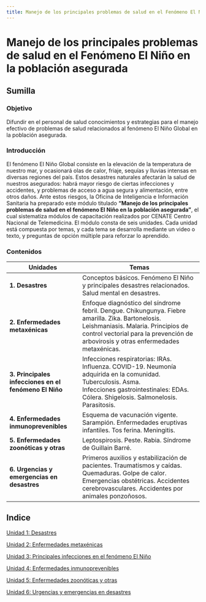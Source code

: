 ```yaml
---
title: Manejo de los principales problemas de salud en el Fenómeno El Niño en la población asegurada - Módulo de refuerzo
---
```


# Manejo de los principales problemas de salud en el Fenómeno El Niño en la población asegurada 
## Sumilla 
### Objetivo 
Difundir en el personal de salud conocimientos y estrategias para el manejo efectivo de problemas de salud relacionados al fenómeno El Niño Global en la población asegurada.
### Introducción
El fenómeno El Niño Global consiste en la elevación de la temperatura de nuestro mar, y ocasionará olas de calor, friaje, sequías y lluvias intensas en diversas regiones del país. Estos desastres naturales afectarán la salud de nuestros asegurados: habrá mayor riesgo de ciertas infecciones y accidentes, y problemas de acceso a agua segura y alimentación, entre otros daños.
Ante estos riesgos, la Oficina de Inteligencia e Información Sanitaria ha preparado este módulo titulado **“Manejo de los principales problemas de salud en el fenómeno El Niño en la población asegurada”**, el cual sistematiza módulos de capacitación realizados por CENATE Centro Nacional de Telemedicina.
El módulo consta de seis unidades. Cada unidad está compuesta por temas, y cada tema se desarrolla mediante un video o texto, y preguntas de opción múltiple para reforzar lo aprendido.
### Contenidos 

| Unidades | Temas |
| ---- | ---- |
| **1. Desastres** | Conceptos básicos. Fenómeno El Niño y principales desastres relacionados. Salud mental en desastres. |
| **2. Enfermedades metaxénicas** | Enfoque diagnóstico del síndrome febril. Dengue. Chikungunya. Fiebre amarilla. Zika. Bartonelosis. Leishmaniasis. Malaria. Principios de control vectorial para la prevención de arbovirosis y otras enfermedades metaxénicas. |
| **3. Principales infecciones en el fenómeno El Niño** | Infecciones respiratorias: IRAs. Influenza. COVID-19. Neumonía adquirida en la comunidad. Tuberculosis. Asma.<br>Infecciones gastrointestinales: EDAs. Cólera. Shigelosis. Salmonelosis. Parasitosis. |
| **4. Enfermedades inmunoprevenibles** | Esquema de vacunación vigente. Sarampión. Enfermedades eruptivas infantiles. Tos ferina. Meningitis. |
| **5. Enfermedades zoonóticas y otras** | Leptospirosis. Peste. Rabia. Síndrome de Guillain Barré.  |
| **6. Urgencias y emergencias en desastres** | Primeros auxilios y estabilización de pacientes. Traumatismos y caídas. Quemaduras. Golpe de calor. Emergencias obstétricas. Accidentes cerebrovasculares. Accidentes por animales ponzoñosos. |

## Indice 

[Unidad 1: Desastres](https://github.com/melissabenito/oiis_modulo/_content/u1.html)

[Unidad 2: Enfermedades metaxénicas](https://github.com/melissabenito/oiis_modulo/_content/u2.html)

[Unidad 3: Principales infecciones en el fenómeno El Niño](https://github.com/melissabenito/oiis_modulo/_content/u3.html)

[Unidad 4: Enfermedades inmunoprevenibles](https://github.com/melissabenito/oiis_modulo/_content/u4.html)

[Unidad 5: Enfermedades zoonóticas y otras](https://github.com/melissabenito/oiis_modulo/_content/u5.html)

[Unidad 6: Urgencias y emergencias en desastres](https://github.com/melissabenito/oiis_modulo/_content/u6.html)

